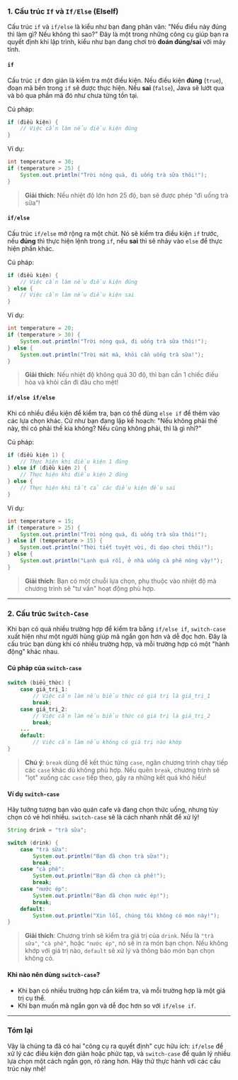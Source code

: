 

### 1. Cấu trúc `If` và `If/Else` (ElseIf)

Cấu trúc `if` và `if/else` là kiểu như bạn đang phân vân: "Nếu điều này đúng thì làm gì? Nếu không thì sao?" Đây là một trong những công cụ giúp bạn ra quyết định khi lập trình, kiểu như bạn đang chơi trò **đoán đúng/sai** với máy tính.

#### `if`
Cấu trúc `if` đơn giản là kiểm tra một điều kiện. Nếu điều kiện **đúng** (`true`), đoạn mã bên trong `if` sẽ được thực hiện. Nếu **sai** (`false`), Java sẽ lướt qua và bỏ qua phần mã đó như chưa từng tồn tại.

Cú pháp:
```java
if (điều kiện) {
    // Việc cần làm nếu điều kiện đúng
}
```

Ví dụ:
```java
int temperature = 30;
if (temperature > 25) {
    System.out.println("Trời nóng quá, đi uống trà sữa thôi!");
}
```
> **Giải thích**: Nếu nhiệt độ lớn hơn 25 độ, bạn sẽ được phép “đi uống trà sữa”!

#### `if/else`
Cấu trúc `if/else` mở rộng ra một chút. Nó sẽ kiểm tra điều kiện `if` trước, nếu **đúng** thì thực hiện lệnh trong `if`, nếu **sai** thì sẽ nhảy vào `else` để thực hiện phần khác.

Cú pháp:
```java
if (điều kiện) {
    // Việc cần làm nếu điều kiện đúng
} else {
    // Việc cần làm nếu điều kiện sai
}
```

Ví dụ:
```java
int temperature = 20;
if (temperature > 30) {
    System.out.println("Trời nóng quá, đi uống trà sữa thôi!");
} else {
    System.out.println("Trời mát mà, khỏi cần uống trà sữa!");
}
```
> **Giải thích**: Nếu nhiệt độ không quá 30 độ, thì bạn cần 1 chiếc điều hòa và khỏi cần đi đâu cho mệt!

#### `if/else if/else`
Khi có nhiều điều kiện để kiểm tra, bạn có thể dùng `else if` để thêm vào các lựa chọn khác. Cứ như bạn đang lập kế hoạch: "Nếu không phải thế này, thì có phải thế kia không? Nếu cũng không phải, thì là gì nhỉ?"

Cú pháp:
```java
if (điều kiện 1) {
    // Thực hiện khi điều kiện 1 đúng
} else if (điều kiện 2) {
    // Thực hiện khi điều kiện 2 đúng
} else {
    // Thực hiện khi tất cả các điều kiện đều sai
}
```

Ví dụ:
```java
int temperature = 15;
if (temperature > 25) {
    System.out.println("Trời nóng quá, đi uống trà sữa thôi!");
} else if (temperature > 15) {
    System.out.println("Thời tiết tuyệt vời, đi dạo chơi thôi!");
} else {
    System.out.println("Lạnh quá rồi, ở nhà uống cà phê nóng vậy!");
}
```
> **Giải thích**: Bạn có một chuỗi lựa chọn, phụ thuộc vào nhiệt độ mà chương trình sẽ "tư vấn" hoạt động phù hợp.

---

### 2. Cấu trúc `Switch-Case`

Khi bạn có quá nhiều trường hợp để kiểm tra bằng `if/else if`, `switch-case` xuất hiện như một người hùng giúp mã ngắn gọn hơn và dễ đọc hơn. Đây là cấu trúc bạn dùng khi có nhiều trường hợp, và mỗi trường hợp có một "hành động" khác nhau.

#### Cú pháp của `switch-case`
```java
switch (biểu_thức) {
    case giá_trị_1:
        // Việc cần làm nếu biểu thức có giá trị là giá_trị_1
        break;
    case giá_trị_2:
        // Việc cần làm nếu biểu thức có giá trị là giá_trị_2
        break;
    ...
    default:
        // Việc cần làm nếu không có giá trị nào khớp
}
```

> **Chú ý**: `break` dùng để kết thúc từng `case`, ngăn chương trình chạy tiếp các `case` khác dù không phù hợp. Nếu quên `break`, chương trình sẽ "lọt" xuống các `case` tiếp theo, gây ra những kết quả khó hiểu!

#### Ví dụ `switch-case`
Hãy tưởng tượng bạn vào quán cafe và đang chọn thức uống, nhưng tùy chọn có vẻ hơi nhiều. `switch-case` sẽ là cách nhanh nhất để xử lý!

```java
String drink = "trà sữa";

switch (drink) {
    case "trà sữa":
        System.out.println("Bạn đã chọn trà sữa!");
        break;
    case "cà phê":
        System.out.println("Bạn đã chọn cà phê!");
        break;
    case "nước ép":
        System.out.println("Bạn đã chọn nước ép!");
        break;
    default:
        System.out.println("Xin lỗi, chúng tôi không có món này!");
}
```
> **Giải thích**: Chương trình sẽ kiểm tra giá trị của `drink`. Nếu là `"trà sữa"`, `"cà phê"`, hoặc `"nước ép"`, nó sẽ in ra món bạn chọn. Nếu không khớp với giá trị nào, `default` sẽ xử lý và thông báo món bạn chọn không có.

#### Khi nào nên dùng `switch-case`?
- Khi bạn có nhiều trường hợp cần kiểm tra, và mỗi trường hợp là một giá trị cụ thể.
- Khi bạn muốn mã ngắn gọn và dễ đọc hơn so với `if/else if`.

---

### Tóm lại

Vậy là chúng ta đã có hai "công cụ ra quyết định" cực hữu ích: `if/else` để xử lý các điều kiện đơn giản hoặc phức tạp, và `switch-case` để quản lý nhiều lựa chọn một cách ngắn gọn, rõ ràng hơn. Hãy thử thực hành với các cấu trúc này nhé!